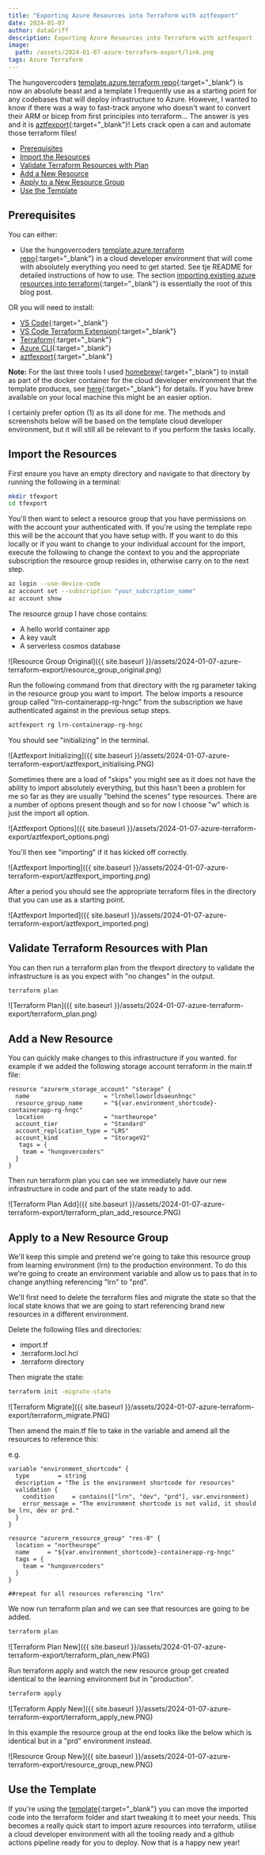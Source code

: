 ```yaml
---
title: "Exporting Azure Resources into Terraform with aztfexport"
date: 2024-01-07
author: dataGriff
description: Exporting Azure Resources into Terraform with aztfexport
image:
  path: /assets/2024-01-07-azure-terraform-export/link.png
tags: Azure Terraform
---
```


The hungovercoders [template.azure.terraform repo](https://github.com/hungovercoders/template.azure.terraform){:target="_blank"} is now an absolute beast and a template I frequently use as a starting point for any codebases that will deploy infrastructure to Azure. However, I wanted to know if there was a way to fast-track anyone who doesn't want to convert their ARM or bicep from first principles into terraform... The answer is yes and it is [aztfexport](https://github.com/Azure/aztfexport){:target="_blank"}! Lets crack open a can and automate those terraform files!

- [Prerequisites](#prerequisites)
- [Import the Resources](#import-the-resources)
- [Validate Terraform Resources with Plan](#validate-terraform-resources-with-plan)
- [Add a New Resource](#add-a-new-resource)
- [Apply to a New Resource Group](#apply-to-a-new-resource-group)
- [Use the Template](#use-the-template)

## Prerequisites

You can either:

- Use the hungovercoders [template.azure.terraform repo](https://github.com/hungovercoders/template.azure.terraform){:target="_blank"} in a cloud developer environment that will come with absolutely everything you need to get started. See tje README for detailed instructions of how to use. The section [importing existing azure resources into terraform](https://github.com/hungovercoders/template.azure.terraform#importing-existing-azure-resources-into-terraform){:target="_blank"} is essentially the root of this blog post.

OR you will need to install:

- [VS Code](https://code.visualstudio.com/){:target="_blank"}
- [VS Code Terraform Extension](https://marketplace.visualstudio.com/items?itemName=HashiCorp.terraform){:target="_blank"}
- [Terraform](https://developer.hashicorp.com/terraform/tutorials/aws-get-started/install-cli){:target="_blank"}
- [Azure CLI](https://learn.microsoft.com/en-us/cli/azure/install-azure-cli){:target="_blank"}
- [aztfexport](https://github.com/Azure/aztfexport/releases){:target="_blank"}

**Note:** For the last three tools I used [homebrew](https://brew.sh/){:target="_blank"} to install as part of the docker container for the cloud developer environment that the template produces, see [here](https://github.com/hungovercoders/template.azure.terraform/blob/main/.cde.Dockerfile){:target="_blank"} for details. If you have brew available on your local machine this might be an easier option.

I certainly prefer option (1) as its all done for me. The methods and screenshots below will be based on the template cloud developer environment, but it will still all be relevant to if you perform the tasks locally.

## Import the Resources

First ensure you have an empty directory and navigate to that directory by running the following in a terminal:

```bash
mkdir tfexport
cd tfexport
```

You'll then want to select a resource group that you have permissions on with the account your authenticated with. If you're using the template repo this will be the account that you have setup with. If you want to do this locally or if you want to change to your individual account for the import, execute the following to change the context to you and the appropriate subscription the resource group resides in, otherwise carry on to the next step.

```bash
az login --use-device-code
az account set --subscription "your_subcription_name"
az account show
```

The resource group I have chose contains:

- A hello world container app
- A key vault
- A serverless cosmos database

![Resource Group Original]({{ site.baseurl }}/assets/2024-01-07-azure-terraform-export/resource_group_original.png)

Run the following command from that directory with the rg parameter taking in the resource group you want to import. The below imports a resource group called "lrn-containerapp-rg-hngc" from the subscription we have authenticated against in the previous setup steps.

```bash
aztfexport rg lrn-containerapp-rg-hngc
```

You should see "initializing" in the terminal.

![Aztfexport Initializing]({{ site.baseurl }}/assets/2024-01-07-azure-terraform-export/aztfexport_initialising.PNG)

Sometimes there are a load of "skips" you might see as it does not have the ability to import absolutely everything, but this hasn't been a problem for me so far as they are usually "behind the scenes" type resources. There are a number of options present though and so for now I choose "w" which is just the import all option.

![Aztfexport Options]({{ site.baseurl }}/assets/2024-01-07-azure-terraform-export/aztfexport_options.png)

You'll then see "importing" if it has kicked off correctly.

![Aztfexport Importing]({{ site.baseurl }}/assets/2024-01-07-azure-terraform-export/aztfexport_importing.png)

After a period you should see the appropriate terraform files in the directory that you can use as a starting point.

![Aztfexport Imported]({{ site.baseurl }}/assets/2024-01-07-azure-terraform-export/aztfexport_imported.png)

## Validate Terraform Resources with Plan

You can then run a terraform plan from the tfexport directory to validate the infrastructure is as you expect with "no changes" in the output.

```bash
terraform plan
```

![Terraform Plan]({{ site.baseurl }}/assets/2024-01-07-azure-terraform-export/terraform_plan.png)

## Add a New Resource

You can quickly make changes to this infrastructure if you wanted. for example if we added the following storage account terraform in the main.tf file:

```hcl
resource "azurerm_storage_account" "storage" {
  name                     = "lrnhelloworldsaeunhngc"
  resource_group_name      = "${var.environment_shortcode}-containerapp-rg-hngc"
  location                 = "northeurope"
  account_tier             = "Standard"
  account_replication_type = "LRS"
  account_kind             = "StorageV2"
   tags = {
    team = "hungovercoders"
  }
}
```

Then run terraform plan you can see we immediately have our new infrastructure in code and part of the state ready to add.

![Terraform Plan Add]({{ site.baseurl }}/assets/2024-01-07-azure-terraform-export/terraform_plan_add_resource.PNG)

## Apply to a New Resource Group

We'll keep this simple and pretend we're going to take this resource group from learning environment (lrn) to the production environment. To do this we're going to create an environment variable and allow us to pass that in to change anything referencing "lrn" to "prd".

We'll first need to delete the terraform files and migrate the state so that the local state knows that we are going to start referencing brand new resources in a different environment.

Delete the following files and directories:

- import.tf
- .terraform.locl.hcl
- .terraform directory

Then migrate the state:

```bash
terraform init -migrate-state
```

![Terraform Migrate]({{ site.baseurl }}/assets/2024-01-07-azure-terraform-export/terraform_migrate.PNG)

Then amend the main.tf file to take in the variable and amend all the resources to reference this:

e.g.

```hcl
variable "environment_shortcode" {
  type        = string
  description = "The is the environment shortcode for resources"
  validation {
    condition     = contains(["lrn", "dev", "prd"], var.environment)
    error_message = "The environment shortcode is not valid, it should be lrn, dev or prd."
  }
}

resource "azurerm_resource_group" "res-0" {
  location = "northeurope"
  name     = "${var.environment_shortcode}-containerapp-rg-hngc"
  tags = {
    team = "hungovercoders"
  }
}

##repeat for all resources referencing "lrn"
```

We now run terraform plan and we can see that resources are going to be added.

```bash
terraform plan
```

![Terraform Plan New]({{ site.baseurl }}/assets/2024-01-07-azure-terraform-export/terraform_plan_new.PNG)

Run terraform apply and watch the new resource group get created identical to the learning environment but in "production".

```bash
terraform apply
```

![Terraform Apply New]({{ site.baseurl }}/assets/2024-01-07-azure-terraform-export/terraform_apply_new.PNG)

In this example the resource group at the end looks like the below which is identical but in a "prd" environment instead.

![Resource Group New]({{ site.baseurl }}/assets/2024-01-07-azure-terraform-export/resource_group_new.PNG)

## Use the Template

If you're using the [template](https://github.com/hungovercoders/template.azure.terraform){:target="_blank"} you can move the imported code into the terraform folder and start tweaking it to meet your needs. This becomes a really quick start to import azure resources into terraform, utilise a cloud developer environment with all the tooling ready and a github actions pipeline ready for you to deploy. Now that is a happy new year!
